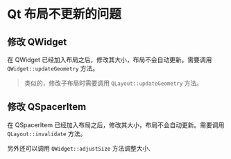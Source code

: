 # Qt 布局不更新的问题

## 修改 QWidget 

在 QWidget 已经加入布局之后，修改其大小，布局不会自动更新。需要调用 `QWidget::updateGeometry` 方法。

> 类似的，修改子布局时需要调用 `QLayout::updateGeometry` 方法。

## 修改 QSpacerItem

在 QSpacerItem 已经加入布局之后，修改其大小，布局不会自动更新。需要调用 `QLayout::invalidate` 方法。

另外还可以调用 `QWidget::adjustSize` 方法调整大小.